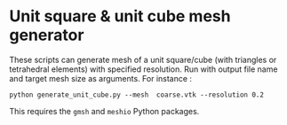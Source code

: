 # Unit square & unit cube mesh generator

These scripts can generate mesh of a unit square/cube (with triangles or tetrahedral elements) with specified resolution.
Run with output file name and target mesh size as arguments. For instance : 

```
python generate_unit_cube.py --mesh  coarse.vtk --resolution 0.2
```

This requires the `gmsh` and `meshio` Python packages.